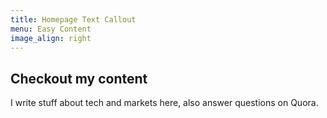 ```yaml
---
title: Homepage Text Callout
menu: Easy Content
image_align: right
---
```


## Checkout my content

I write stuff about tech and markets here, also answer questions on Quora.